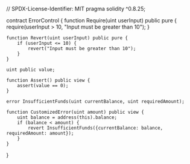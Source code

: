 // SPDX-License-Identifier: MIT
pragma solidity ^0.8.25;

contract ErrorControl {
    function Require(uint userInput) public pure {
        require(userInput > 10, "Input must be greater than 10");
    }
    
    function Revert(uint userInput) public pure {
        if (userInput <= 10) {
            revert("Input must be greater than 10");
        }
    }

    uint public value;

    function Assert() public view {
        assert(value == 0);
    }

    error InsufficientFunds(uint currentBalance, uint requiredAmount);

    function CustomizedError(uint amount) public view {
        uint balance = address(this).balance;
        if (balance < amount) {
            revert InsufficientFunds({currentBalance: balance, requiredAmount: amount});
        }
    }
}
